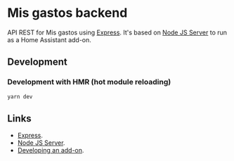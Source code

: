 # Mis gastos backend

API REST for Mis gastos using [Express](https://expressjs.com). It's based on [Node JS Server](https://github.com/brunopk/nodejs-server) to run as a Home Assistant add-on.

## Development

### Development with HMR (hot module reloading)

```bash
yarn dev
```


## Links

- [Express](https://expressjs.com).
- [Node JS Server](https://github.com/brunopk/nodejs-server).
- [Developing an add-on](https://developers.home-assistant.io/docs/add-ons).
